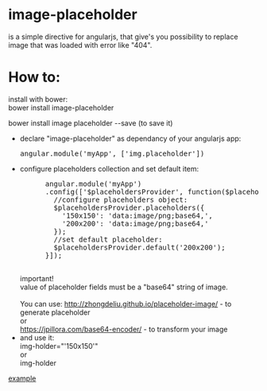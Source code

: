 # image-placeholder <br>
is a simple directive for angularjs, that give's you possibility to replace image that was loaded with error like "404".

# How to: 
install with bower: <br>
bower install image-placeholder <br>

bower install image placeholder --save (to save it) <br>

<ul>
  <li> 
    declare "image-placeholder" as dependancy of your angularjs app: <br> 
    <pre>angular.module('myApp', ['img.placeholder'])</pre>
  </li>
  <li>
    configure placeholders collection and set default item:
    <pre>
      angular.module('myApp')
      .config(['$placeholdersProvider', function($placeholdersProvider) {
        //configure placeholders object:
        $placeholdersProvider.placeholders({
          '150x150': 'data:image/png;base64,',
          '200x200': 'data:image/png;base64,'
        });
        //set default placeholder:
        $placeholdersProvider.default('200x200');
      }]);
    </pre>  
  </li>
  <div>
    important! <br>
    value of placeholder fields must be a "base64" string of image. <br>
    <br>
    You can use: 
      <a href="http://zhongdeliu.github.io/placeholder-image/">http://zhongdeliu.github.io/placeholder-image/</a> 
      - to generate placeholder <br>
      or <br>
      <a href="https://jpillora.com/base64-encoder/">https://jpillora.com/base64-encoder/</a> - to transform your image
  </div>
  <li>
    and use it: 
    <br>
    img-holder="'150x150'"
    <br>
    or <br>
    img-holder
  </li>
</ul>

<a href="https://plnkr.co/edit/yjctQDq7pJexMhePcSXW?p=preview">example</a>
